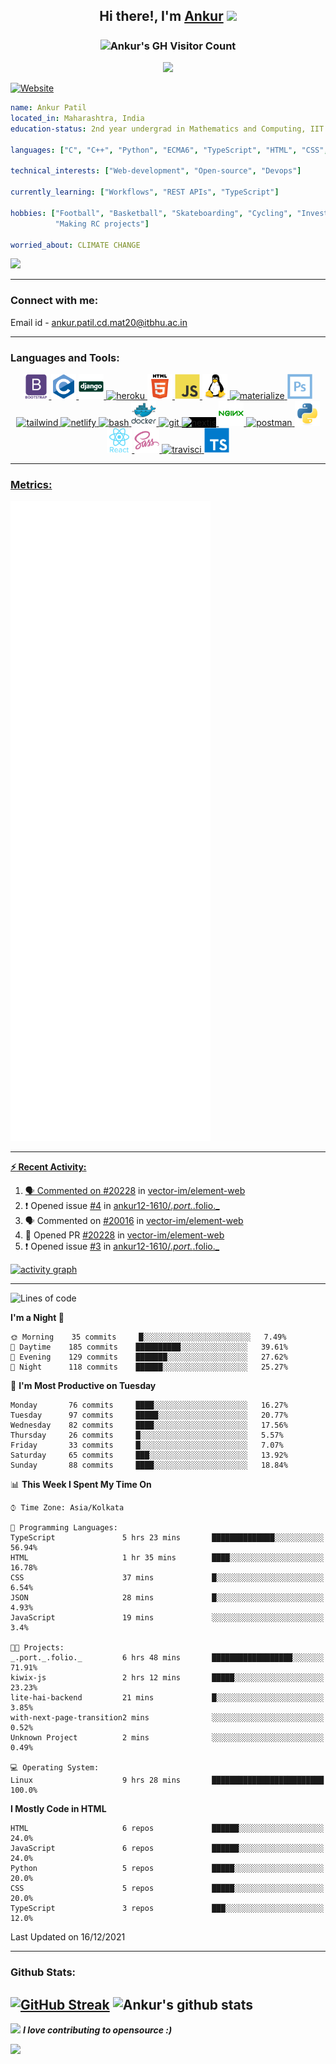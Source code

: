 <div align="center">                                          
<h2>Hi there!, I'm <a href="http://itsankur.tech/" target="_blank">Ankur</a> <img width="30px" src="https://github.com/KKVANONYMOUS/kkvanonymous/blob/master/gifs/Hi.gif"></h2>
<h3>
<img align="center" src="https://komarev.com/ghpvc/?username=ankur12-1610" alt="Ankur's GH Visitor Count" />
 </h3>
<img width="300" src="https://media.giphy.com/media/JtwISFbwSjfIk/giphy.gif">
</div>
 
[![Website](https://img.shields.io/website?label=itsankur.tech&style=for-the-badge&url=https%3A%2F%2Fcodestackr.com)](https://itsankur.tech/)

```yaml
name: Ankur Patil
located_in: Maharashtra, India
education-status: 2nd year undergrad in Mathematics and Computing, IIT (BHU) Varanasi

languages: ["C", "C++", "Python", "ECMA6", "TypeScript", "HTML", "CSS", "Julia"]

technical_interests: ["Web-development", "Open-source", "Devops"]

currently_learning: ["Workflows", "REST APIs", "TypeScript"]

hobbies: ["Football", "Basketball", "Skateboarding", "Cycling", "Investment",
          "Making RC projects"]

worried_about: CLIMATE CHANGE
```


<img src='https://github-profile-trophy.vercel.app/?username=ankur12-1610&margin-w=38&theme=dracula&title=Commit' />

---

### Connect with me:
Email id - ankur.patil.cd.mat20@itbhu.ac.in

---

### Languages and Tools:
<p align="center"> <a href="https://getbootstrap.com" target="_blank"> <img src="https://raw.githubusercontent.com/devicons/devicon/master/icons/bootstrap/bootstrap-plain-wordmark.svg" alt="bootstrap" width="40" height="40"/> </a> <a href="https://www.cprogramming.com/" target="_blank"> <img src="https://raw.githubusercontent.com/devicons/devicon/master/icons/c/c-original.svg" alt="c" width="40" height="40"/> </a> <a href="https://www.w3schools.com/css/" target="_blank"> <a href="https://www.djangoproject.com/" target="_blank"> <img src="https://raw.githubusercontent.com/devicons/devicon/master/icons/django/django-original.svg" alt="django" width="40" height="40"/> </a> <a href="https://heroku.com" target="_blank"> <img src="https://www.vectorlogo.zone/logos/heroku/heroku-icon.svg" alt="heroku" width="40" height="40"/> </a> <a href="https://www.w3.org/html/" target="_blank"> <img src="https://raw.githubusercontent.com/devicons/devicon/master/icons/html5/html5-original-wordmark.svg" alt="html5" width="40" height="40"/> </a><a href="https://developer.mozilla.org/en-US/docs/Web/JavaScript" target="_blank"> <img src="https://raw.githubusercontent.com/devicons/devicon/master/icons/javascript/javascript-original.svg" alt="javascript" width="40" height="40"/> </a> <a href="https://jestjs.io" target="_blank"><a href="https://www.linux.org/" target="_blank"> <img src="https://raw.githubusercontent.com/devicons/devicon/master/icons/linux/linux-original.svg" alt="linux" width="40" height="40"/> </a> <a href="https://materializecss.com/" target="_blank"> <img src="https://raw.githubusercontent.com/prplx/svg-logos/5585531d45d294869c4eaab4d7cf2e9c167710a9/svg/materialize.svg" alt="materialize" width="40" height="40"/> </a> <a href="https://mochajs.org" target="_blank"><a href="https://www.photoshop.com/en" target="_blank"> <img src="https://raw.githubusercontent.com/devicons/devicon/master/icons/photoshop/photoshop-line.svg" alt="photoshop" width="40" height="40"/> </a> <a href="https://tailwindcss.com/" target="_blank"> <img src="https://www.vectorlogo.zone/logos/tailwindcss/tailwindcss-icon.svg" alt="tailwind" width="40" height="40"/> </a> <a href="https://travis-ci.org" target="_blank"><a href="https://netlify.com" target="_blank"> <img src="https://www.vectorlogo.zone/logos/netlify/netlify-icon.svg" alt="netlify" width="40" height="40"/> </a><a href="https://aws.amazon.com" target="_blank"><a href="https://www.gnu.org/software/bash/" target="_blank"> <img src="https://www.vectorlogo.zone/logos/gnu_bash/gnu_bash-icon.svg" alt="bash" width="40" height="40"/> <a href="https://www.docker.com/" target="_blank"> <img src="https://raw.githubusercontent.com/devicons/devicon/master/icons/docker/docker-original-wordmark.svg" alt="docker" width="40" height="40"/> </a><a href="https://git-scm.com/" target="_blank"> <img src="https://www.vectorlogo.zone/logos/git-scm/git-scm-icon.svg" alt="git" width="40" height="40"/> </a>  <a href="https://nextjs.org/" target="_blank"> <img src="https://cdn.worldvectorlogo.com/logos/nextjs-3.svg" alt="nextjs" width="40" height="40" style="background-color: #000"/> </a> <a href="https://www.nginx.com" target="_blank"> <img src="https://raw.githubusercontent.com/devicons/devicon/master/icons/nginx/nginx-original.svg" alt="nginx" width="40" height="40"/> </a> <a href="https://nodejs.org" target="_blank">  <a href="https://postman.com" target="_blank"> <img src="https://www.vectorlogo.zone/logos/getpostman/getpostman-icon.svg" alt="postman" width="40" height="40"/> </a> <a href="https://www.python.org" target="_blank"> <img src="https://raw.githubusercontent.com/devicons/devicon/master/icons/python/python-original.svg" alt="python" width="40" height="40"/> </a> <a href="https://reactjs.org/" target="_blank"> <img src="https://raw.githubusercontent.com/devicons/devicon/master/icons/react/react-original-wordmark.svg" alt="react" width="40" height="40"/> </a> <a href="https://sass-lang.com" target="_blank"> <img src="https://raw.githubusercontent.com/devicons/devicon/master/icons/sass/sass-original.svg" alt="sass" width="40" height="40"/> </a> <a href="https://www.sqlite.org/" target="_blank">  <img src="https://www.vectorlogo.zone/logos/travis-ci/travis-ci-icon.svg" alt="travisci" width="40" height="40"/> </a> <a href="https://www.typescriptlang.org/" target="_blank"> <img src="https://raw.githubusercontent.com/devicons/devicon/master/icons/typescript/typescript-original.svg" alt="typescript" width="40" height="40"/> </a> <a href="https://vuejs.org/" target="_blank">  </p>
  
---

  
### Metrics:
<img src="github-metrics.svg" >
 
---
 
**:zap: Recent Activity:**
 
<!--START_SECTION:activity-->
1. 🗣 Commented on [#20228](https://github.com/vector-im/element-web/issues/20228) in [vector-im/element-web](https://github.com/vector-im/element-web)
2. ❗️ Opened issue [#4](https://github.com/ankur12-1610/_.port._.folio._/issues/4) in [ankur12-1610/_.port._.folio._](https://github.com/ankur12-1610/_.port._.folio._)
3. 🗣 Commented on [#20016](https://github.com/vector-im/element-web/issues/20016) in [vector-im/element-web](https://github.com/vector-im/element-web)
4. 💪 Opened PR [#20228](https://github.com/vector-im/element-web/pull/20228) in [vector-im/element-web](https://github.com/vector-im/element-web)
5. ❗️ Opened issue [#3](https://github.com/ankur12-1610/_.port._.folio._/issues/3) in [ankur12-1610/_.port._.folio._](https://github.com/ankur12-1610/_.port._.folio._)
<!--END_SECTION:activity-->

[![activity graph](https://activity-graph.herokuapp.com/graph?username=ankur12-1610&custom_title=Ankur's%20activity%20graph&theme=github-light&hide_border=true)](https://github.com/ashutosh00710/github-readme-activity-graph)
 
---
 
<!--START_SECTION:waka-->
![Lines of code](https://img.shields.io/badge/From%20Hello%20World%20I%27ve%20Written-2%20Million%20lines%20of%20code-blue)

**I'm a Night 🦉** 

```text
🌞 Morning    35 commits     █░░░░░░░░░░░░░░░░░░░░░░░░   7.49% 
🌆 Daytime    185 commits    ██████████░░░░░░░░░░░░░░░   39.61% 
🌃 Evening    129 commits    ███████░░░░░░░░░░░░░░░░░░   27.62% 
🌙 Night      118 commits    ██████░░░░░░░░░░░░░░░░░░░   25.27%

```
📅 **I'm Most Productive on Tuesday** 

```text
Monday       76 commits     ████░░░░░░░░░░░░░░░░░░░░░   16.27% 
Tuesday      97 commits     █████░░░░░░░░░░░░░░░░░░░░   20.77% 
Wednesday    82 commits     ████░░░░░░░░░░░░░░░░░░░░░   17.56% 
Thursday     26 commits     █░░░░░░░░░░░░░░░░░░░░░░░░   5.57% 
Friday       33 commits     █░░░░░░░░░░░░░░░░░░░░░░░░   7.07% 
Saturday     65 commits     ███░░░░░░░░░░░░░░░░░░░░░░   13.92% 
Sunday       88 commits     ████░░░░░░░░░░░░░░░░░░░░░   18.84%

```


📊 **This Week I Spent My Time On** 

```text
⌚︎ Time Zone: Asia/Kolkata

💬 Programming Languages: 
TypeScript               5 hrs 23 mins       ██████████████░░░░░░░░░░░   56.94% 
HTML                     1 hr 35 mins        ████░░░░░░░░░░░░░░░░░░░░░   16.78% 
CSS                      37 mins             █░░░░░░░░░░░░░░░░░░░░░░░░   6.54% 
JSON                     28 mins             █░░░░░░░░░░░░░░░░░░░░░░░░   4.93% 
JavaScript               19 mins             ░░░░░░░░░░░░░░░░░░░░░░░░░   3.4%

🐱‍💻 Projects: 
_.port._.folio._         6 hrs 48 mins       ██████████████████░░░░░░░   71.91% 
kiwix-js                 2 hrs 12 mins       █████░░░░░░░░░░░░░░░░░░░░   23.23% 
lite-hai-backend         21 mins             █░░░░░░░░░░░░░░░░░░░░░░░░   3.85% 
with-next-page-transition2 mins              ░░░░░░░░░░░░░░░░░░░░░░░░░   0.52% 
Unknown Project          2 mins              ░░░░░░░░░░░░░░░░░░░░░░░░░   0.49%

💻 Operating System: 
Linux                    9 hrs 28 mins       █████████████████████████   100.0%

```

**I Mostly Code in HTML** 

```text
HTML                     6 repos             ██████░░░░░░░░░░░░░░░░░░░   24.0% 
JavaScript               6 repos             ██████░░░░░░░░░░░░░░░░░░░   24.0% 
Python                   5 repos             █████░░░░░░░░░░░░░░░░░░░░   20.0% 
CSS                      5 repos             █████░░░░░░░░░░░░░░░░░░░░   20.0% 
TypeScript               3 repos             ███░░░░░░░░░░░░░░░░░░░░░░   12.0%

```



 Last Updated on 16/12/2021
<!--END_SECTION:waka-->

---

### Github Stats:
[![GitHub Streak](https://github-readme-streak-stats.herokuapp.com/?user=ankur12-1610&theme=dracula)](https://git.io/streak-stats)
![Ankur's github stats](https://github-readme-stats.vercel.app/api?username=ankur12-1610&show_icons&theme=dracula)
---
  
<p>
   
 <img src="https://media.giphy.com/media/dxn6fRlTIShoeBr69N/giphy.gif">
<em><b> I love contributing to opensource :)</em>
</p>

 <img src="https://github.com/punitkmryh/punitkmryh/blob/master/wave.svg" />
